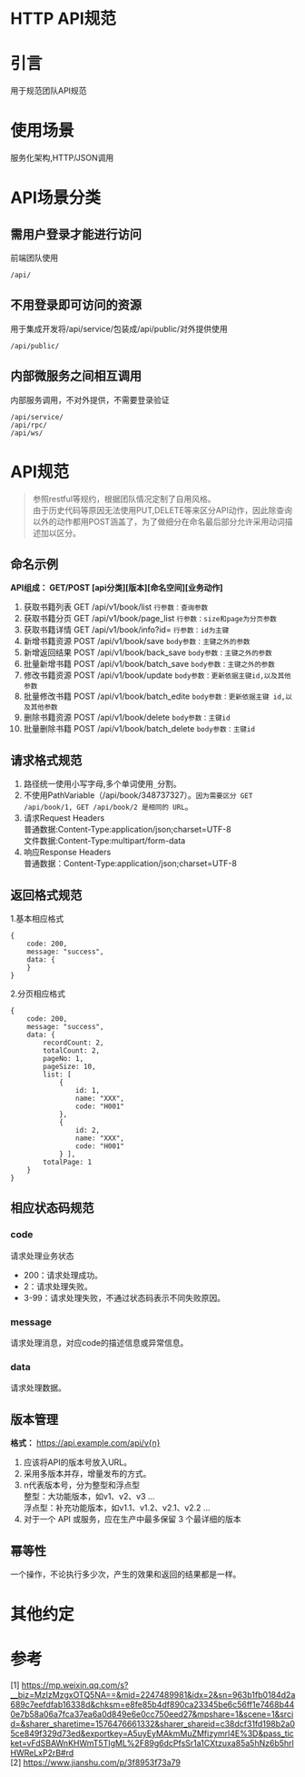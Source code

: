# HTTP API规范

# 引言
用于规范团队API规范

# 使用场景
服务化架构,HTTP/JSON调用

# API场景分类
## 需用户登录才能进行访问
前端团队使用
```
/api/
```

## 不用登录即可访问的资源
用于集成开发将/api/service/包装成/api/public/对外提供使用
```
/api/public/
```

## 内部微服务之间相互调用
内部服务调用，不对外提供，不需要登录验证
```
/api/service/
/api/rpc/
/api/ws/
```

# API规范
> 参照restful等规约，根据团队情况定制了自用风格。  
> 由于历史代码等原因无法使用PUT,DELETE等来区分API动作，因此除查询以外的动作都用POST涵盖了，为了做细分在命名最后部分允许采用动词描述加以区分。

## 命名示例
**API组成： GET/POST [api分类][版本][命名空间][业务动作]**
1. 获取书籍列表 GET /api/v1/book/list `行参数：查询参数`
2. 获取书籍分页 GET /api/v1/book/page_list `行参数：size和page为分页参数`
3. 获取书籍详情 GET /api/v1/book/info?id= `行参数：id为主键`
4. 新增书籍资源 POST /api/v1/book/save `body参数：主键之外的参数`
5. 新增返回结果 POST /api/v1/book/back_save `body参数：主键之外的参数`
6. 批量新增书籍 POST /api/v1/book/batch_save `body参数：主键之外的参数`
7. 修改书籍资源 POST /api/v1/book/update `body参数：更新依据主键id,以及其他参数`
8. 批量修改书籍 POST /api/v1/book/batch_edite `body参数：更新依据主键 id,以及其他参数`
9. 删除书籍资源 POST /api/v1/book/delete `body参数：主键id`
10. 批量删除书籍 POST /api/v1/book/batch_delete `body参数：主键id`

## 请求格式规范

1. 路径统一使用小写字母,多个单词使用`_`分割。
2. 不使用PathVariable（/api/book/348737327）。`因为需要区分 GET /api/book/1, GET /api/book/2 是相同的 URL`。
3. 请求Request Headers  
普通数据:Content-Type:application/json;charset=UTF-8  
文件数据:Content-Type:multipart/form-data
4. 响应Response Headers  
普通数据：Content-Type:application/json;charset=UTF-8

## 返回格式规范

1.基本相应格式

```
{
    code: 200,
    message: "success",
    data: {
    }
}
```

2.分页相应格式
```
{
    code: 200,
    message: "success",
    data: {
        recordCount: 2,
        totalCount: 2,
        pageNo: 1,
        pageSize: 10,
        list: [
            {
                id: 1,
                name: "XXX",
                code: "H001"
            },
            {
                id: 2,
                name: "XXX",
                code: "H001"
            } ],
        totalPage: 1
    }
}
```


## 相应状态码规范
### code
请求处理业务状态
- 200：请求处理成功。
- 2：请求处理失败。
- 3-99：请求处理失败，不通过状态码表示不同失败原因。

### message
请求处理消息，对应code的描述信息或异常信息。
### data
请求处理数据。

## 版本管理
**格式：** https://api.example.com/api/v{n}  
1. 应该将API的版本号放入URL。
2. 采用多版本并存，增量发布的方式。
3. n代表版本号，分为整型和浮点型  
   整型：大功能版本，如v1、v2、v3 ...  
   浮点型：补充功能版本，如v1.1、v1.2、v2.1、v2.2 ...
4. 对于一个 API 或服务，应在生产中最多保留 3 个最详细的版本

## 幂等性
一个操作，不论执行多少次，产生的效果和返回的结果都是一样。

# 其他约定


# 参考
[1] https://mp.weixin.qq.com/s?__biz=MzIzMzgxOTQ5NA==&mid=2247489981&idx=2&sn=963b1fb0184d2a689c7eefdfab16338d&chksm=e8fe85b4df890ca23345be6c56ff1e7468b440e7b58a06a7fca37ea6a0d849e6e0cc750eed27&mpshare=1&scene=1&srcid=&sharer_sharetime=1576476661332&sharer_shareid=c38dcf31fd198b2a05ce849f329d73ed&exportkey=A5uyEyMAkmMuZMfizymrl4E%3D&pass_ticket=vFdSBAWnKHWmT5TIgML%2F89g6dcPfsSr1a1CXtzuxa85a5hNz6b5hrlHWReLxP2rB#rd  
[2] https://www.jianshu.com/p/3f8953f73a79
